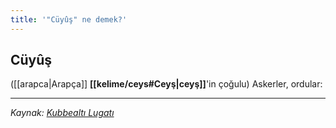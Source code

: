 ```yaml
---
title: '"Cüyûş" ne demek?'
---
```


## Cüyûş
([[arapca|Arapça]] **[[kelime/ceys#Ceyş|ceyş]]**'in çoğulu) Askerler, ordular:

---
*Kaynak: [Kubbealtı Lugatı](https://www.lugatim.com/s/cüyuş)*